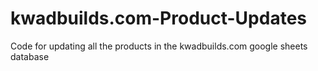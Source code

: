 # kwadbuilds.com-Product-Updates
Code for updating all the products in the kwadbuilds.com google sheets database
